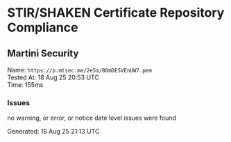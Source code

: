 # STIR/SHAKEN Certificate Repository Compliance

## Martini Security

Name: `https://p.mtsec.me/2e5a/B0mDE5VEnUW7.pem`\
Tested At: 18 Aug 25 20:53 UTC\
Time: 155ms

### Issues

no warning, or error, or notice date level issues were found

Generated: 18 Aug 25 21:13 UTC